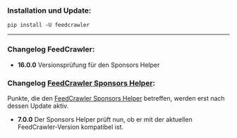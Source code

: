 ### Installation und Update:

`pip install -U feedcrawler`

---

### Changelog FeedCrawler:

- **16.0.0** Versionsprüfung für den Sponsors Helper

### Changelog [FeedCrawler Sponsors Helper](https://github.com/rix1337/FeedCrawler/wiki/5.-FeedCrawler-Sponsors-Helper):

Punkte, die den [FeedCrawler Sponsors Helper](https://github.com/rix1337/RSScrawler/wiki/5.-FeedCrawler-Sponsors-Helper)
betreffen, werden erst nach dessen Update aktiv.

- **7.0.0** Der Sponsors Helper prüft nun, ob er mit der aktuellen FeedCrawler-Version kompatibel ist.
